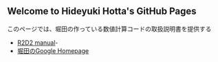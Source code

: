 ## Welcome to Hideyuki Hotta's GitHub Pages

このページでは、堀田の作っている数値計算コードの取扱説明書を提供する

- [R2D2 manual](https://hottahd.github.io/R2D2-manual/)-
- [堀田のGoogle Homepage](https://sites.google.com/site/hideyukihotta/home_jp)

